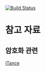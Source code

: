 [![Build Status](https://travis-ci.org/JoonHoSon/cliff3-library.svg?branch=develop)](https://travis-ci.org/JoonHoSon/cliff3-library)

# 참고 자료

## 암호화 관련

[ITance](https://itance.tistory.com/entry/%EC%95%94%ED%98%B8%ED%95%99DES-AES-RSA-%EC%95%94%ED%98%B8%ED%99%94-%EC%95%8C%EA%B3%A0%EB%A6%AC%EC%A6%98)